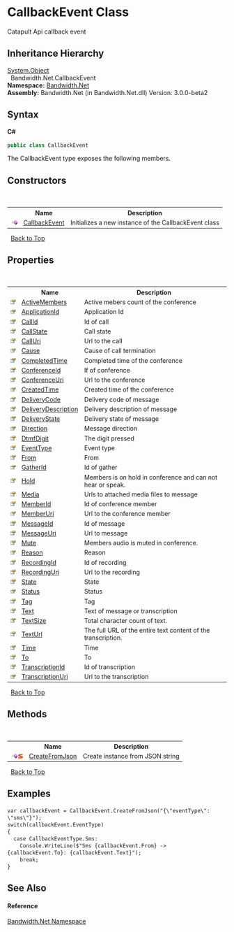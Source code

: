 ﻿# CallbackEvent Class
 

Catapult Api callback event


## Inheritance Hierarchy
<a href="http://msdn2.microsoft.com/en-us/library/e5kfa45b" target="_blank">System.Object</a><br />&nbsp;&nbsp;Bandwidth.Net.CallbackEvent<br />
**Namespace:**&nbsp;<a href ="N_Bandwidth_Net.md">Bandwidth.Net</a><br />**Assembly:**&nbsp;Bandwidth.Net (in Bandwidth.Net.dll) Version: 3.0.0-beta2

## Syntax

**C#**<br />
``` C#
public class CallbackEvent
```

The CallbackEvent type exposes the following members.


## Constructors
&nbsp;<table><tr><th></th><th>Name</th><th>Description</th></tr><tr><td>![Public method](media/pubmethod.gif "Public method")</td><td><a href ="M_Bandwidth_Net_CallbackEvent__ctor.md">CallbackEvent</a></td><td>
Initializes a new instance of the CallbackEvent class</td></tr></table>&nbsp;
<a href="#callbackevent-class">Back to Top</a>

## Properties
&nbsp;<table><tr><th></th><th>Name</th><th>Description</th></tr><tr><td>![Public property](media/pubproperty.gif "Public property")</td><td><a href ="P_Bandwidth_Net_CallbackEvent_ActiveMembers.md">ActiveMembers</a></td><td>
Active mebers count of the conference</td></tr><tr><td>![Public property](media/pubproperty.gif "Public property")</td><td><a href ="P_Bandwidth_Net_CallbackEvent_ApplicationId.md">ApplicationId</a></td><td>
Application Id</td></tr><tr><td>![Public property](media/pubproperty.gif "Public property")</td><td><a href ="P_Bandwidth_Net_CallbackEvent_CallId.md">CallId</a></td><td>
Id of call</td></tr><tr><td>![Public property](media/pubproperty.gif "Public property")</td><td><a href ="P_Bandwidth_Net_CallbackEvent_CallState.md">CallState</a></td><td>
Call state</td></tr><tr><td>![Public property](media/pubproperty.gif "Public property")</td><td><a href ="P_Bandwidth_Net_CallbackEvent_CallUri.md">CallUri</a></td><td>
Url to the call</td></tr><tr><td>![Public property](media/pubproperty.gif "Public property")</td><td><a href ="P_Bandwidth_Net_CallbackEvent_Cause.md">Cause</a></td><td>
Cause of call termination</td></tr><tr><td>![Public property](media/pubproperty.gif "Public property")</td><td><a href ="P_Bandwidth_Net_CallbackEvent_CompletedTime.md">CompletedTime</a></td><td>
Completed time of the conference</td></tr><tr><td>![Public property](media/pubproperty.gif "Public property")</td><td><a href ="P_Bandwidth_Net_CallbackEvent_ConferenceId.md">ConferenceId</a></td><td>
If of conference</td></tr><tr><td>![Public property](media/pubproperty.gif "Public property")</td><td><a href ="P_Bandwidth_Net_CallbackEvent_ConferenceUri.md">ConferenceUri</a></td><td>
Url to the conference</td></tr><tr><td>![Public property](media/pubproperty.gif "Public property")</td><td><a href ="P_Bandwidth_Net_CallbackEvent_CreatedTime.md">CreatedTime</a></td><td>
Created time of the conference</td></tr><tr><td>![Public property](media/pubproperty.gif "Public property")</td><td><a href ="P_Bandwidth_Net_CallbackEvent_DeliveryCode.md">DeliveryCode</a></td><td>
Delivery code of message</td></tr><tr><td>![Public property](media/pubproperty.gif "Public property")</td><td><a href ="P_Bandwidth_Net_CallbackEvent_DeliveryDescription.md">DeliveryDescription</a></td><td>
Delivery description of message</td></tr><tr><td>![Public property](media/pubproperty.gif "Public property")</td><td><a href ="P_Bandwidth_Net_CallbackEvent_DeliveryState.md">DeliveryState</a></td><td>
Delivery state of message</td></tr><tr><td>![Public property](media/pubproperty.gif "Public property")</td><td><a href ="P_Bandwidth_Net_CallbackEvent_Direction.md">Direction</a></td><td>
Message direction</td></tr><tr><td>![Public property](media/pubproperty.gif "Public property")</td><td><a href ="P_Bandwidth_Net_CallbackEvent_DtmfDigit.md">DtmfDigit</a></td><td>
The digit pressed</td></tr><tr><td>![Public property](media/pubproperty.gif "Public property")</td><td><a href ="P_Bandwidth_Net_CallbackEvent_EventType.md">EventType</a></td><td>
Event type</td></tr><tr><td>![Public property](media/pubproperty.gif "Public property")</td><td><a href ="P_Bandwidth_Net_CallbackEvent_From.md">From</a></td><td>
From</td></tr><tr><td>![Public property](media/pubproperty.gif "Public property")</td><td><a href ="P_Bandwidth_Net_CallbackEvent_GatherId.md">GatherId</a></td><td>
Id of gather</td></tr><tr><td>![Public property](media/pubproperty.gif "Public property")</td><td><a href ="P_Bandwidth_Net_CallbackEvent_Hold.md">Hold</a></td><td>
Members is on hold in conference and can not hear or speak.</td></tr><tr><td>![Public property](media/pubproperty.gif "Public property")</td><td><a href ="P_Bandwidth_Net_CallbackEvent_Media.md">Media</a></td><td>
Urls to attached media files to message</td></tr><tr><td>![Public property](media/pubproperty.gif "Public property")</td><td><a href ="P_Bandwidth_Net_CallbackEvent_MemberId.md">MemberId</a></td><td>
Id of conference member</td></tr><tr><td>![Public property](media/pubproperty.gif "Public property")</td><td><a href ="P_Bandwidth_Net_CallbackEvent_MemberUri.md">MemberUri</a></td><td>
Url to the conference member</td></tr><tr><td>![Public property](media/pubproperty.gif "Public property")</td><td><a href ="P_Bandwidth_Net_CallbackEvent_MessageId.md">MessageId</a></td><td>
Id of message</td></tr><tr><td>![Public property](media/pubproperty.gif "Public property")</td><td><a href ="P_Bandwidth_Net_CallbackEvent_MessageUri.md">MessageUri</a></td><td>
Url to message</td></tr><tr><td>![Public property](media/pubproperty.gif "Public property")</td><td><a href ="P_Bandwidth_Net_CallbackEvent_Mute.md">Mute</a></td><td>
Members audio is muted in conference.</td></tr><tr><td>![Public property](media/pubproperty.gif "Public property")</td><td><a href ="P_Bandwidth_Net_CallbackEvent_Reason.md">Reason</a></td><td>
Reason</td></tr><tr><td>![Public property](media/pubproperty.gif "Public property")</td><td><a href ="P_Bandwidth_Net_CallbackEvent_RecordingId.md">RecordingId</a></td><td>
Id of recording</td></tr><tr><td>![Public property](media/pubproperty.gif "Public property")</td><td><a href ="P_Bandwidth_Net_CallbackEvent_RecordingUri.md">RecordingUri</a></td><td>
Url to the recording</td></tr><tr><td>![Public property](media/pubproperty.gif "Public property")</td><td><a href ="P_Bandwidth_Net_CallbackEvent_State.md">State</a></td><td>
State</td></tr><tr><td>![Public property](media/pubproperty.gif "Public property")</td><td><a href ="P_Bandwidth_Net_CallbackEvent_Status.md">Status</a></td><td>
Status</td></tr><tr><td>![Public property](media/pubproperty.gif "Public property")</td><td><a href ="P_Bandwidth_Net_CallbackEvent_Tag.md">Tag</a></td><td>
Tag</td></tr><tr><td>![Public property](media/pubproperty.gif "Public property")</td><td><a href ="P_Bandwidth_Net_CallbackEvent_Text.md">Text</a></td><td>
Text of message or transcription</td></tr><tr><td>![Public property](media/pubproperty.gif "Public property")</td><td><a href ="P_Bandwidth_Net_CallbackEvent_TextSize.md">TextSize</a></td><td>
Total character count of text.</td></tr><tr><td>![Public property](media/pubproperty.gif "Public property")</td><td><a href ="P_Bandwidth_Net_CallbackEvent_TextUrl.md">TextUrl</a></td><td>
The full URL of the entire text content of the transcription.</td></tr><tr><td>![Public property](media/pubproperty.gif "Public property")</td><td><a href ="P_Bandwidth_Net_CallbackEvent_Time.md">Time</a></td><td>
Time</td></tr><tr><td>![Public property](media/pubproperty.gif "Public property")</td><td><a href ="P_Bandwidth_Net_CallbackEvent_To.md">To</a></td><td>
To</td></tr><tr><td>![Public property](media/pubproperty.gif "Public property")</td><td><a href ="P_Bandwidth_Net_CallbackEvent_TranscriptionId.md">TranscriptionId</a></td><td>
Id of transcription</td></tr><tr><td>![Public property](media/pubproperty.gif "Public property")</td><td><a href ="P_Bandwidth_Net_CallbackEvent_TranscriptionUri.md">TranscriptionUri</a></td><td>
Url to the transcription</td></tr></table>&nbsp;
<a href="#callbackevent-class">Back to Top</a>

## Methods
&nbsp;<table><tr><th></th><th>Name</th><th>Description</th></tr><tr><td>![Public method](media/pubmethod.gif "Public method")![Static member](media/static.gif "Static member")</td><td><a href ="M_Bandwidth_Net_CallbackEvent_CreateFromJson.md">CreateFromJson</a></td><td>
Create instance from JSON string</td></tr></table>&nbsp;
<a href="#callbackevent-class">Back to Top</a>

## Examples

```
var callbackEvent = CallbackEvent.CreateFromJson("{\"eventType\": \"sms\"}");
switch(callbackEvent.EventType)
{
  case CallbackEventType.Sms:
    Console.WriteLine($"Sms {callbackEvent.From} -> {callbackEvent.To}: {callbackEvent.Text}");
    break;
}
```


## See Also


#### Reference
<a href ="N_Bandwidth_Net.md">Bandwidth.Net Namespace</a><br />